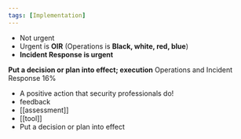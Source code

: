 ```yaml
---
tags: [Implementation]
---
```

- Not urgent 
- Urgent is **OIR** (Operations is **Black, white, red, blue**)
- **Incident Response is urgent**







**Put a decision or plan into effect; execution**
Operations and Incident Response 16%  




-  A positive action that security professionals do!
- feedback
- [[assessment]]  
- [[tool]]
- Put a decision or plan into effect